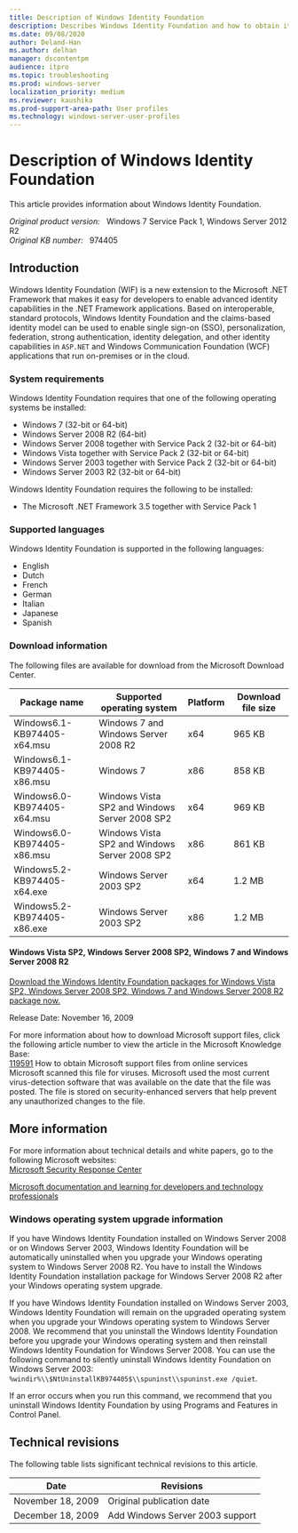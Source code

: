 ```yaml
---
title: Description of Windows Identity Foundation
description: Describes Windows Identity Foundation and how to obtain it.
ms.date: 09/08/2020
author: Deland-Han
ms.author: delhan
manager: dscontentpm
audience: itpro
ms.topic: troubleshooting
ms.prod: windows-server
localization_priority: medium
ms.reviewer: kaushika
ms.prod-support-area-path: User profiles
ms.technology: windows-server-user-profiles
---
```

# Description of Windows Identity Foundation

This article provides information about Windows Identity Foundation.

_Original product version:_ &nbsp; Windows 7 Service Pack 1, Windows Server 2012 R2  
_Original KB number:_ &nbsp; 974405

## Introduction

Windows Identity Foundation (WIF) is a new extension to the Microsoft .NET Framework that makes it easy for developers to enable advanced identity capabilities in the .NET Framework applications. Based on interoperable, standard protocols, Windows Identity Foundation and the claims-based identity model can be used to enable single sign-on (SSO), personalization, federation, strong authentication, identity delegation, and other identity capabilities in `ASP.NET` and Windows Communication Foundation (WCF) applications that run on-premises or in the cloud.

### System requirements

Windows Identity Foundation requires that one of the following operating systems be installed:

- Windows 7 (32-bit or 64-bit)
- Windows Server 2008 R2 (64-bit)
- Windows Server 2008 together with Service Pack 2 (32-bit or 64-bit)
- Windows Vista together with Service Pack 2 (32-bit or 64-bit)
- Windows Server 2003 together with Service Pack 2 (32-bit or 64-bit)
- Windows Server 2003 R2 (32-bit or 64-bit)  

Windows Identity Foundation requires the following to be installed:

- The Microsoft .NET Framework 3.5 together with Service Pack 1

### Supported languages

Windows Identity Foundation is supported in the following languages:

- English
- Dutch
- French
- German
- Italian
- Japanese
- Spanish

### Download information

The following files are available for download from the Microsoft Download Center.  

|Package name|Supported operating system|Platform|Download file size|
|---|---|---|---|
|Windows6.1-KB974405-x64.msu|Windows 7 and Windows Server 2008 R2|x64|965 KB|
|Windows6.1-KB974405-x86.msu|Windows 7|x86|858 KB|
|Windows6.0-KB974405-x64.msu|Windows Vista SP2 and Windows Server 2008 SP2|x64|969 KB|
|Windows6.0-KB974405-x86.msu|Windows Vista SP2 and Windows Server 2008 SP2|x86|861 KB|
|Windows5.2-KB974405-x64.exe|Windows Server 2003 SP2|x64|1.2 MB|
|Windows5.2-KB974405-x86.exe|Windows Server 2003 SP2|x86|1.2 MB|

#### Windows Vista SP2, Windows Server 2008 SP2, Windows 7 and Windows Server 2008 R2

[Download the Windows Identity Foundation packages for Windows Vista SP2, Windows Server 2008 SP2, Windows 7 and Windows Server 2008 R2 package now.](https://www.microsoft.com/download/details.aspx?familyid=eb9c345f-e830-40b8-a5fe-ae7a864c4d76)  

Release Date: November 16, 2009

For more information about how to download Microsoft support files, click the following article number to view the article in the Microsoft Knowledge Base:  
[119591](https://support.microsoft.com/help/119591) How to obtain Microsoft support files from online services  
 Microsoft scanned this file for viruses. Microsoft used the most current virus-detection software that was available on the date that the file was posted. The file is stored on security-enhanced servers that help prevent any unauthorized changes to the file.  

## More information

For more information about technical details and white papers, go to the following Microsoft websites:  
[Microsoft Security Response Center](https://msdn.microsoft.com/security/aa570351.aspx)  

[Microsoft documentation and learning for developers and technology professionals](https://msdn.microsoft.com/library/ee748484.aspx)  

### Windows operating system upgrade information

If you have Windows Identity Foundation installed on Windows Server 2008 or on Windows Server 2003, Windows Identity Foundation will be automatically uninstalled when you upgrade your Windows operating system to Windows Server 2008 R2. You have to install the Windows Identity Foundation installation package for Windows Server 2008 R2 after your Windows operating system upgrade.

If you have Windows Identity Foundation installed on Windows Server 2003, Windows Identity Foundation will remain on the upgraded operating system when you upgrade your Windows operating system to Windows Server 2008. We recommend that you uninstall the Windows Identity Foundation before you upgrade your Windows operating system and then reinstall Windows Identity Foundation for Windows Server 2008. You can use the following command to silently uninstall Windows Identity Foundation on Windows Server 2003:
`%windir%\\$NtUninstallKB974405$\\spuninst\\spuninst.exe /quiet`.

If an error occurs when you run this command, we recommend that you uninstall Windows Identity Foundation by using Programs and Features in Control Panel.

## Technical revisions

The following table lists significant technical revisions to this article.

|Date|Revisions|
|---|---|
|November 18, 2009|Original publication date|
|December 18, 2009|Add Windows Server 2003 support|
